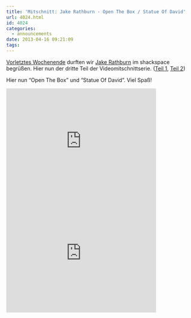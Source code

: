 ```yaml
---
title: 'Mitschnitt: Jake Rathburn - Open The Box / Statue Of David'
url: 4024.html
id: 4024
categories:
  - announcements
date: 2013-04-16 09:21:09
tags:
---
```


[Vorletztes Wochenende](https://blog.shackspace.de/?p=3955) durften wir [Jake Rathburn](http://jakerathburn.com/) im shackspace begrüßen. Hier nun der dritte Teil der Videomitschnittserie. ([Teil 1](https://blog.shackspace.de/?p=4002), [Teil 2](https://blog.shackspace.de/?p=4009))

Hier nun “Open The Box” und “Statue Of David”. Viel Spaß!

<iframe src="http://player.vimeo.com/video/63807627" height="300" width="400" allowfullscreen="" frameborder="0"></iframe>

<iframe src="http://player.vimeo.com/video/63808919" height="300" width="400" allowfullscreen="" frameborder="0"></iframe>